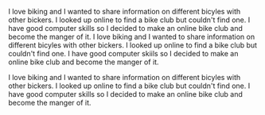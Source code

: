 I love biking and I wanted to share information on different bicyles with other bickers. I looked up online to find a bike club but couldn't find one. I have good computer skills so I decided to make an online bike club and become the manger of it.
I love biking and I wanted to share information on different bicyles with other bickers. I looked up online to find a bike club but couldn't find one. I have good computer skiils so I decided to make an online bike club and become the manger of it.

I love biking and I wanted to share information on different bicyles with other bickers. I looked up online to find a bike club but couldn't find one. I have good computer skills so I decided to make an online bike club and become the manger of it.
